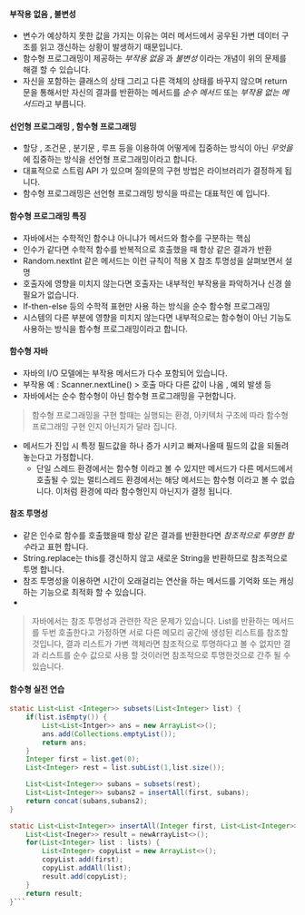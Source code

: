 #### 부작용 없음 , 불변성

-  변수가 예상하지 못한 값을 가지는 이유는 여러 메서드에서 공우된 가변 데이터 구조를 읽고 갱신하는 상황이 발생하기 때문입니다.
- 함수형 프로그래밍이 제공하는 *부작용 없음* 과 *불변성*  이라는 개념이 위의 문제를 해결 할 수 있습니다.
- 자신을 포함하는 클래스의 상태 그리고 다른 객체의 상태를 바꾸지 않으며 return 문을 통해서만 자신의 결과를 반환하는 메서드를 *순수 메서드* 또는 *부작용 없는 메서드*라고 부릅니다.

#### 선언형 프로그래밍 , 함수형 프로그래밍

-  할당 , 조건문 , 분기문 , 루프 등을 이용하여 어떻게에 집중하는 방식이 아닌 *무엇을* 에 집중하는 방식을 선언형 프로그래밍이라고 합니다.
- 대표적으로 스트림 API 가 있으며 질의문의 구현 방법은 라이브러리가 결정하게 됩니다.
- 함수형 프로그래밍은 선언형 프로그래밍 방식을 따르는 대표적인 예 입니다.

#### 함수형 프로그래밍 특징

- 자바에서는 수학적인 함수냐 아니냐가 메서드와 함수를 구분하는 핵심
- 인수가 같다면 수학적 함수를 반복적으로 호출했을 때 항상 같은 결과가 반환
- Random.nextInt 같은 메서드는 이런 규칙이 적용 X  참조 투명성을 살펴보면서 설명
- 호출자에 영향을 미치지 않는다면 호출자는 내부적인 부작용을 파악하거나 신경 쓸 필요가 없습니다.
- If-then-else 등의 수학적 표현만 사용 하는 방식을 순수 함수형 프로그래밍
- 시스템의 다른 부분에 영향을 미치지 않는다면 내부적으로는 함수형이 아닌 기능도 사용하는 방식을 함수형 프로그래밍이라고 합니다.

#### 함수형 자바

- 자바의 I/O 모델에는 부작용 메서드가 다수 포함되어 있습니다.
- 부작용 예 : Scanner.nextLine() > 호출 마다 다른 값이 나옴 , 예외 발생 등
- 자바에서는 순수 함수형이 아닌 함수형 프로그래밍을 구현합니다.

> 함수형 프로그래밍을 구현 할때는 실행되는 환경, 아키텍처 구조에 따라 함수형 프로그래밍 구현 인지 아닌지가 달라 집니다.

- 메서드가 진입 시 특정 필드값을 하나 증가 시키고 빠져나올때 필드의 값을 되돌려 놓는다고 가정합니다.
	- 단일 스레드 환경에서는 함수형 이라고 볼 수 있지만 메서드가 다른 메서드에서 호출될 수 있는 멀티스레드 환경에서는 해당 메서드는 함수형 이라고 볼 수 없습니다. 이처럼 환경에 따라 함수형인지 아닌지가 결정 됩니다.

#### 참조 투명성

- 같은 인수로 함수를 호출했을때 항상 같은 결과를 반환한다면 *참조적으로 투명한 함수*라고 표현 합니다.
- String.replace는 this를 갱신하지 않고 새로운 String을 반환하므로 참조적으로 투명 합니다.
- 참조 투명성을 이용하면 시간이 오래걸리는 연산을 하는 메서드를 기억화 또는 캐싱하는 기능으로 최적화 할 수 있습니다.
- 
>자바에서는 참조 투명성과 관련한 작은 문제가 있습니다.
>List를 반환하는 메서드를 두번 호출한다고 가정하면 서로 다른 메모리 공간에 생성된 리스트를 참조할 것입니다, 결과 리스트가 가변 객체라면 참조적으로 투명하다고 볼 수 없지만 결과 리스트를 순수 값으로 사용 할 것이러면 참조적으로 투명한것으로 간주 될 수 있습니다.

#### 함수형 실전 연습

```java
static List<List <Integer>> subsets(List<Integer> list) {
	if(list.isEmpty()) {
		List<List<Intger>> ans = new ArrayList<>();
		ans.add(Collections.emptyList());
		return ans;
	}
	Integer first = list.get(0);
	List<Integer> rest = list.subList(1,list.size());

	List<List<Integer>> subans = subsets(rest);
	List<List<Integer>> subans2 = insertAll(first, subans);
	return concat(subans,subans2); 
}

static List<List<Integer>> insertAll(Integer first, List<List<Integer>>) {
	List<List<Ineger>> result = newArrayList<>();
	for(List<Integer> list : lists) {
		List<Integer> copyList = new ArrayList<>();
		copyList.add(first);
		copyList.addAll(list);
		result.add(copyList);
	}
	return result;
}```
